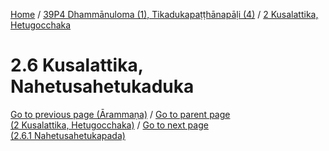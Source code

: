 
[Home](/) / [39P4 Dhammānuloma (1), Tikadukapaṭṭhānapāḷi (4)](../../39P4.md) / [2 Kusalattika, Hetugocchaka](../2.md)

# 2.6 Kusalattika, Nahetusahetukaduka


[Go to previous page (Ārammaṇa)](2.5/2.5.2/2.5.2.1--7/Paccayacatukka/Arammana.md) / [Go to parent page (2 Kusalattika, Hetugocchaka)](../2.md) / [Go to next page (2.6.1 Nahetusahetukapada)](2.6/2.6.1.md)


